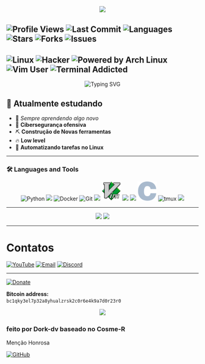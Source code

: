 <p align="center">
  <img src="https://media1.tenor.com/m/p6S42Q8AvM4AAAAC/mysterious-girlfriend-x-nazo-no-kanojo-x.gif" width=500 />
</p>

![Profile Views](https://komarev.com/ghpvc/?username=Dork-dv&color=blueviolet)
![Last Commit](https://img.shields.io/github/last-commit/Dork-dv/Dork-dv?color=bc13fe&style=for-the-badge)
![Languages](https://img.shields.io/github/languages/top/Dork-dv/Dork-dv?style=for-the-badge&color=bc13fe)
![Stars](https://img.shields.io/github/stars/Dork-dv/Dork-dv?style=for-the-badge&color=bc13fe)
![Forks](https://img.shields.io/github/forks/Dork-dv/Dork-dv?style=for-the-badge&color=bc13fe)
![Issues](https://img.shields.io/github/issues/Dork-dv/Dork-dv?style=for-the-badge&color=bc13fe)
---

![Linux](https://img.shields.io/badge/Linux-black?logo=linux&logoColor=white)
![Hacker](https://img.shields.io/badge/Hack_the_Planet-000000?style=for-the-badge&logo=protonmail&logoColor=white)
![Powered by Arch Linux](https://img.shields.io/badge/Powered_by-Arch_Linux-1793D1?style=for-the-badge&logo=arch-linux&logoColor=white)
![Vim User](https://img.shields.io/badge/Editor-Vim-57A143?style=for-the-badge&logo=vim&logoColor=white)
![Terminal Addicted](https://img.shields.io/badge/Living_in-the_terminal-000000?style=for-the-badge)
---

<p align="center">
  <img src="https://readme-typing-svg.demolab.com?font=Fira+Code&size=22&pause=1000&color=BC13FE&center=true&width=435&lines=echo+%24whoami;sudo+hacker;automating+everything;Linux+enthusiast;Offensive+Security+lover" alt="Typing SVG" />
</p>

## 🚀 Atualmente estudando

- 🌱 *Sempre aprendendo algo novo*
- 🔐 **Cibersegurança ofensiva**
- ⛏️ **Construção de Novas ferramentas**
- 🔥 **Low level**
- 🐧 **Automatizando tarefas no Linux**

---

### 🛠️ Languages and Tools

<p align="center">
  <img src="https://cdn.jsdelivr.net/gh/devicons/devicon/icons/python/python-original.svg" width="50" alt="Python"/>
  <img src="https://cdn.jsdelivr.net/gh/devicons/devicon/icons/bash/bash-original.svg" width="50" />
  <img src="https://cdn.jsdelivr.net/gh/devicons/devicon/icons/docker/docker-original-wordmark.svg" width="50" alt="Docker"/>
  <img src="https://cdn.jsdelivr.net/gh/devicons/devicon/icons/git/git-original.svg" width="50" alt="Git"/>
  <img src="https://cdn.jsdelivr.net/gh/devicons/devicon@latest/icons/neovim/neovim-original.svg" width="50" />
  <img src="https://raw.githubusercontent.com/devicons/devicon/ca28c779441053191ff11710fe24a9e6c23690d6/icons/vim/vim-original.svg" width="50" alt="vim" />
  <img src="https://cdn.jsdelivr.net/gh/devicons/devicon/icons/archlinux/archlinux-original.svg" width="50" />
  <img src="https://cdn.jsdelivr.net/gh/devicons/devicon/icons/linux/linux-original.svg" width="50" />
  <img src="https://raw.githubusercontent.com/devicons/devicon/ca28c779441053191ff11710fe24a9e6c23690d6/icons/c/c-original.svg" width="50" />
  <img src="https://github.com/tmux/tmux/blob/master/logo/tmux-logomark.svg" width="50" alt="tmux" />
  <img src="https://nmap.org/images/nmap-logo-256x256.png" width="50"/> 
</p>

---

<p align="center">
  <img src="https://github-readme-stats.vercel.app/api/top-langs/?username=Dork-dv&layout=compact&theme=midnight-purple&hide_border=true&hide=html,css,makefile&langs_count=10&size_weight=0.3&count_weight=0.7&exclude_repo=repositorio-indesejado" height="200" />
  <img src="https://github-readme-stats.vercel.app/api?username=Dork-dv&theme=midnight-purple&hide_border=true&show_icons=true&line_height=24" height="200" />
</p>

---
# Contatos

[![YouTube](https://img.shields.io/badge/YouTube-Channel-FF0000?style=for-the-badge&logo=youtube&logoColor=white)](https://www.youtube.com/@emperorandcupcake)
[![Email](https://img.shields.io/badge/email-emperorhazer@proton.me-8b00ff?style=for-the-badge&logo=protonmail&logoColor=white)](mailto:emperorhazer@proton.me)
[![Discord](https://img.shields.io/badge/Discord-Join-5865F2?style=for-the-badge&logo=discord&logoColor=white)](https://discord.gg/GvxfYTc59g)

---
[![Donate](https://img.shields.io/badge/Donate-Bitcoin-orange)](#)

**Bitcoin address:**  
`bc1qky3el7p32a8yhualzrsk2c0r6e4k9a7d0r23r0`

<p align="center">
  <img src="https://raw.githubusercontent.com/Dork-dv/Dork-dv/715dc9164225e8158c8c84a79867a368ed6a9651/hzr.svg" width=120>
  </p>

### feito por Dork-dv baseado no Cosme-R 
<p> Menção Honrosa </p>

[![GitHub](https://img.shields.io/badge/GitHub-CosmeR-000?style=for-the-badge&logo=github)](https://github.com/Cosme-R)
<!---
Dork-dv/Dork-dv is a ✨ special ✨ repository because its `README.md` (this file) appears on your GitHub profile.
You can click the Preview link to take a look at your changes.
--->

